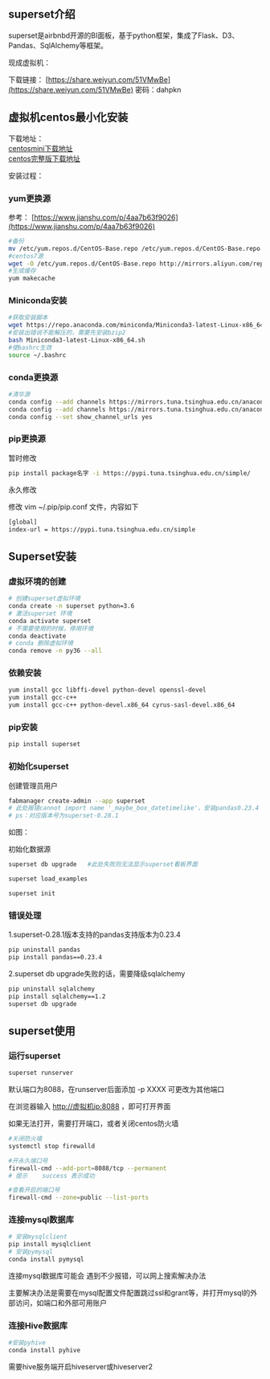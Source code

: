 
## superset介绍

superset是airbnbd开源的BI面板，基于python框架，集成了Flask、D3、Pandas、SqlAlchemy等框架。

现成虚拟机：

下载链接： [https://share.weiyun.com/51VMwBe](https://share.weiyun.com/51VMwBe)  密码：dahpkn

## 虚拟机centos最小化安装

下载地址：  
[centosmini下载地址](http://isoredirect.centos.org/centos/7/isos/x86_64/CentOS-7-x86_64-Minimal-1810.iso)  
[centos完整版下载地址](http://isoredirect.centos.org/centos/7/isos/x86_64/CentOS-7-x86_64-DVD-1810.iso )

安装过程：

### yum更换源

参考： [https://www.jianshu.com/p/4aa7b63f9026](https://www.jianshu.com/p/4aa7b63f9026)

```bash
#备份
mv /etc/yum.repos.d/CentOS-Base.repo /etc/yum.repos.d/CentOS-Base.repo.backup
#centos7源
wget -O /etc/yum.repos.d/CentOS-Base.repo http://mirrors.aliyun.com/repo/Centos-7.repo
#生成缓存
yum makecache
```

### Miniconda安装

```bash
#获取安装脚本
wget https://repo.anaconda.com/miniconda/Miniconda3-latest-Linux-x86_64.sh
#安装出错说不能解压的，需要先安装bzip2
bash Miniconda3-latest-Linux-x86_64.sh
#使bashrc生效
source ~/.bashrc
```

### conda更换源

```bash
#清华源
conda config --add channels https://mirrors.tuna.tsinghua.edu.cn/anaconda/pkgs/free/
conda config --add channels https://mirrors.tuna.tsinghua.edu.cn/anaconda/pkgs/main/
conda config --set show_channel_urls yes
```

### pip更换源

暂时修改

```bash
pip install package名字 -i https://pypi.tuna.tsinghua.edu.cn/simple/
```

永久修改

修改 vim ~/.pip/pip.conf 文件，内容如下

```bash
[global]
index-url = https://pypi.tuna.tsinghua.edu.cn/simple
```

## Superset安装

### 虚拟环境的创建

```bash
# 创建superset虚拟环境
conda create -n superset python=3.6
# 激活superset 环境
conda activate superset
# 不需要使用的时候，停用环境
conda deactivate
# conda 删除虚拟环境
conda remove -n py36 --all
```

### 依赖安装

```bash
yum install gcc libffi-devel python-devel openssl-devel
yum install gcc-c++
yum install gcc-c++ python-devel.x86_64 cyrus-sasl-devel.x86_64
```

### pip安装

```bash
pip install superset
```

### 初始化superset

创建管理员用户

```bash
fabmanager create-admin --app superset  
# 此处报错cannot import name '_maybe_box_datetimelike'，安装pandas0.23.4
# ps：对应版本号为superset-0.28.1
```

如图：

初始化数据源

```bash
superset db upgrade   #此处失败则无法显示superset看板界面

superset load_examples 

superset init
```

### 错误处理

1.superset-0.28.1版本支持的pandas支持版本为0.23.4

```bash
pip uninstall pandas
pip install pandas==0.23.4
```

2.superset db upgrade失败的话，需要降级sqlalchemy

```bash
pip uninstall sqlalchemy
pip install sqlalchemy==1.2
superset db upgrade
```

## superset使用

### 运行superset

```bash
superset runserver
```

默认端口为8088，在runserver后面添加 -p XXXX 可更改为其他端口

在浏览器输入 [http://虚拟机ip:8088](http://虚拟机ip:8088)  ，即可打开界面

如果无法打开，需要打开端口，或者关闭centos防火墙

```bash
#关闭防火墙
systemctl stop firewalld

#开永久端口号 
firewall-cmd --add-port=8088/tcp --permanent
# 提示    success 表示成功

#查看开启的端口号
firewall-cmd --zone=public --list-ports
```

### 连接mysql数据库

```bash
# 安装mysqlclient
pip install mysqlclient
# 安装pymysql
conda install pymysql
```

连接mysql数据库可能会 遇到不少报错，可以网上搜索解决办法

主要解决办法是需要在mysql配置文件配置跳过ssl和grant等，并打开mysql的外部访问，如端口和外部可用账户

### 连接Hive数据库

```bash
#安装pyhive
conda install pyhive
```

需要hive服务端开启hiveserver或hiveserver2

